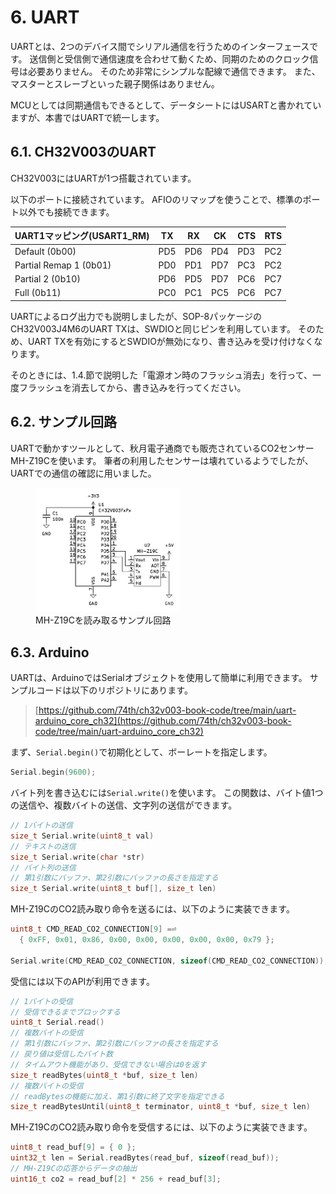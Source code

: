 # 6. UART

UARTとは、2つのデバイス間でシリアル通信を行うためのインターフェースです。
送信側と受信側で通信速度を合わせて動くため、同期のためのクロック信号は必要ありません。
そのため非常にシンプルな配線で通信できます。
また、マスターとスレーブといった親子関係はありません。

MCUとしては同期通信もできるとして、データシートにはUSARTと書かれていますが、本書ではUARTで統一します。

## 6.1. CH32V003のUART

CH32V003にはUARTが1つ搭載されています。

以下のポートに接続されています。
AFIOのリマップを使うことで、標準のポート以外でも接続できます。

| UART1マッピング(USART1_RM) | TX  | RX  | CK  | CTS | RTS |
| -------------------------- | --- | --- | --- | --- | --- |
| Default (0b00)             | PD5 | PD6 | PD4 | PD3 | PC2 |
| Partial Remap 1 (0b01)     | PD0 | PD1 | PD7 | PC3 | PC2 |
| Partial 2 (0b10)           | PD6 | PD5 | PD7 | PC6 | PC7 |
| Full (0b11)                | PC0 | PC1 | PC5 | PC6 | PC7 |

UARTによるログ出力でも説明しましたが、SOP-8パッケージのCH32V003J4M6のUART TXは、SWDIOと同じピンを利用しています。
そのため、UART TXを有効にするとSWDIOが無効になり、書き込みを受け付けなくなります。

そのときには、1.4.節で説明した「電源オン時のフラッシュ消去」を行って、一度フラッシュを消去してから、書き込みを行ってください。

## 6.2. サンプル回路

UARTで動かすツールとして、秋月電子通商でも販売されているCO2センサーMH-Z19Cを使います。
筆者の利用したセンサーは壊れているようでしたが、UARTでの通信の確認に用いました。

<figure class="wide">
<img src="./img/uart.svg" style="background-color: white; padding:10px;" width="50%"/>
<figcaption>MH-Z19Cを読み取るサンプル回路</figcaption>
</figure>

## 6.3. Arduino

UARTは、ArduinoではSerialオブジェクトを使用して簡単に利用できます。
サンプルコードは以下のリポジトリにあります。

> [https://github.com/74th/ch32v003-book-code/tree/main/uart-arduino_core_ch32](https://github.com/74th/ch32v003-book-code/tree/main/uart-arduino_core_ch32)

まず、`Serial.begin()`で初期化として、ボーレートを指定します。

```c
Serial.begin(9600);
```

バイト列を書き込むには`Serial.write()`を使います。
この関数は、バイト値1つの送信や、複数バイトの送信、文字列の送信ができます。

```c
// 1バイトの送信
size_t Serial.write(uint8_t val)
// テキストの送信
size_t Serial.write(char *str)
// バイト列の送信
// 第1引数にバッファ、第2引数にバッファの長さを指定する
size_t Serial.write(uint8_t buf[], size_t len)
```

MH-Z19CのCO2読み取り命令を送るには、以下のように実装できます。

```c
uint8_t CMD_READ_CO2_CONNECTION[9] =⏎
  { 0xFF, 0x01, 0x86, 0x00, 0x00, 0x00, 0x00, 0x00, 0x79 };

Serial.write(CMD_READ_CO2_CONNECTION, sizeof(CMD_READ_CO2_CONNECTION));
```

受信には以下のAPIが利用できます。

```c
// 1バイトの受信
// 受信できるまでブロックする
uint8_t Serial.read()
// 複数バイトの受信
// 第1引数にバッファ、第2引数にバッファの長さを指定する
// 戻り値は受信したバイト数
// タイムアウト機能があり、受信できない場合は0を返す
size_t readBytes(uint8_t *buf, size_t len)
// 複数バイトの受信
// readBytesの機能に加え、第1引数に終了文字を指定できる
size_t readBytesUntil(uint8_t terminator, uint8_t *buf, size_t len)
```

MH-Z19CのCO2読み取り命令を受信するには、以下のように実装できます。

```c
uint8_t read_buf[9] = { 0 };
uint32_t len = Serial.readBytes(read_buf, sizeof(read_buf));
// MH-Z19Cの応答からデータの抽出
uint16_t co2 = read_buf[2] * 256 + read_buf[3];
```
